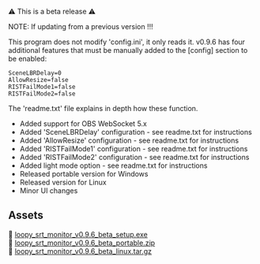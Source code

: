 ⚠️ This is a beta release ⚠️

NOTE: If updating from a previous version !!!

This program does not modify 'config.ini', it only reads it. v0.9.6 has four additional features that must be manually added to the [config] section to be enabled:

```
SceneLBRDelay=0
AllowResize=false
RISTFailMode1=false
RISTFailMode2=false
```

The 'readme.txt' file explains in depth how these function.

- Added support for OBS WebSocket 5.x
- Added 'SceneLBRDelay' configuration - see readme.txt for instructions
- Added 'AllowResize' configuration - see readme.txt for instructions
- Added 'RISTFailMode1' configuration - see readme.txt for instructions
- Added 'RISTFailMode2' configuration - see readme.txt for instructions
- Added light mode option - see readme.txt for instructions
- Released portable version for Windows
- Released version for Linux
- Minor UI changes

Assets
---

📁 [loopy_srt_monitor_v0.9.6_beta_setup.exe](https://github.com/loopy750/SRT-Stats-Monitor/raw/beta/loopy_srt_monitor_v0.9.6_beta_setup.exe)   
📁 [loopy_srt_monitor_v0.9.6_beta_portable.zip](https://github.com/loopy750/SRT-Stats-Monitor/raw/beta/loopy_srt_monitor_v0.9.6_beta_portable.zip)   
🐧 [loopy_srt_monitor_v0.9.6_beta_linux.tar.gz](https://github.com/loopy750/SRT-Stats-Monitor/raw/beta/loopy_srt_monitor_v0.9.6_beta_linux.tar.gz)

